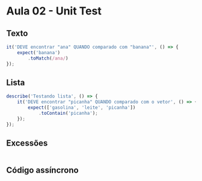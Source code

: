 # Aula 02 - Unit Test

## Texto

```js
it('DEVE encontrar "ana" QUANDO comparado com "banana"', () => {
    expect('banana')
        .toMatch(/ana/)
});  
```

## Lista

```js
describe('Testando lista', () => {
    it('DEVE encontrar "picanha" QUANDO comparado com o vetor', () => {
        expect(['gasolina', 'leite', 'picanha'])
            .toContain('picanha');
    });
});
```

## Excessões

```js

```

## Código assíncrono

```js

```

